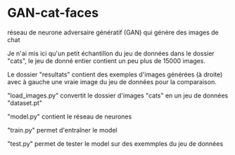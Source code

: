 # GAN-cat-faces

réseau de neurone adversaire génératif (GAN) qui génère des images de chat

Je n'ai mis ici qu'un petit échantillon du jeu de données dans le dossier "cats", le jeu de donné entier contient un peu plus de 15000 images.

Le dossier "resultats" contient des exemples d'images générées (à droite) avec à gauche une vraie image du jeu de données pour la comparaison.



"load_images.py" convertit le dossier d'images "cats" en un jeu de données "dataset.pt"

"model.py" contient le réseau de neurones

"train.py" permet d'entraîner le model

"test.py" permet de tester le model sur des exemmples du jeu de données
